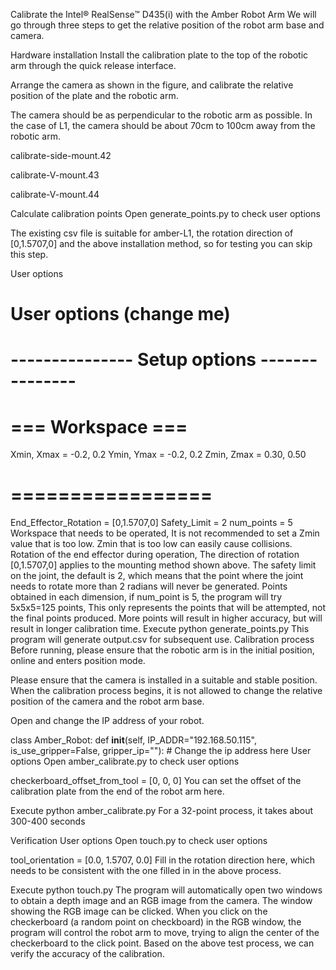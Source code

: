 Calibrate the Intel® RealSense™ D435(i) with the Amber Robot Arm
We will go through three steps to get the relative position of the robot arm base and camera.

Hardware installation
Install the calibration plate to the top of the robotic arm through the quick release interface.

Arrange the camera as shown in the figure, and calibrate the relative position of the plate and the robotic arm.

The camera should be as perpendicular to the robotic arm as possible. In the case of L1, the camera should be about 70cm to 100cm away from the robotic arm.

calibrate-side-mount.42

calibrate-V-mount.43

calibrate-V-mount.44

Calculate calibration points
Open generate_points.py to check user options

The existing csv file is suitable for amber-L1, the rotation direction of [0,1.5707,0] and the above installation method, so for testing you can skip this step.

User options
# User options (change me)
# --------------- Setup options ---------------
# === Workspace ===
Xmin, Xmax = -0.2, 0.2
Ymin, Ymax = -0.2, 0.2
Zmin, Zmax = 0.30, 0.50
# =================
End_Effector_Rotation = [0,1.5707,0]
Safety_Limit = 2
num_points = 5
Workspace that needs to be operated, It is not recommended to set a Zmin value that is too low. Zmin that is too low can easily cause collisions.
Rotation of the end effector during operation, The direction of rotation [0,1.5707,0] applies to the mounting method shown above.
The safety limit on the joint, the default is 2, which means that the point where the joint needs to rotate more than 2 radians will never be generated.
Points obtained in each dimension, if num_point is 5, the program will try 5x5x5=125 points, This only represents the points that will be attempted, not the final points produced. More points will result in higher accuracy, but will result in longer calibration time.
Execute
python generate_points.py
This program will generate output.csv for subsequent use.
Calibration process
Before running, please ensure that the robotic arm is in the initial position, online and enters position mode.

Please ensure that the camera is installed in a suitable and stable position. When the calibration process begins, it is not allowed to change the relative position of the camera and the robot arm base.

Open and change the IP address of your robot.

class Amber_Robot:
    def __init__(self, IP_ADDR="192.168.50.115", is_use_gripper=False, gripper_ip=""):  # Change the ip address here
User options
Open amber_calibrate.py to check user options

checkerboard_offset_from_tool = [0, 0, 0]
You can set the offset of the calibration plate from the end of the robot arm here.

Execute
python amber_calibrate.py
For a 32-point process, it takes about 300-400 seconds

Verification
User options
Open touch.py to check user options

tool_orientation = [0.0, 1.5707, 0.0]
Fill in the rotation direction here, which needs to be consistent with the one filled in in the above process.

Execute
python touch.py
The program will automatically open two windows to obtain a depth image and an RGB image from the camera. The window showing the RGB image can be clicked. When you click on the checkerboard (a random point on checkboard) in the RGB window, the program will control the robot arm to move, trying to align the center of the checkerboard to the click point. Based on the above test process, we can verify the accuracy of the calibration.
